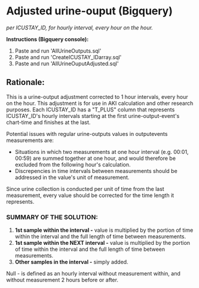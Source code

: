 # Adjusted urine-ouput (Bigquery)
*per ICUSTAY_ID, for hourly interval, every hour on the hour.*

**Instructions (Bigquery console):**
1. Paste and run 'AllUrineOutputs.sql'
2. Paste and run 'CreateICUSTAY_IDarray.sql'
3. Paste and run 'AllUrineOuputAdjusted.sql'

## Rationale:
This is a urine-output adjustment corrected to 1 hour intervals, every hour on the hour.
This adjustment is for use in AKI calculation and other research purposes.
Each ICUSTAY_ID has a "T_PLUS" column that represents ICUSTAY_ID's hourly intervals starting at the first urine-output-event's chart-time and finishes at the last.

Potential issues with regular urine-outputs values in outputevents measurements are:
 * Situations in which two measurements at one hour interval (e.g. 00:01, 00:59) are summed together at one hour, and would therefore be excluded from the following hour's calculation.
 * Discrepencies in time intervals between measurements should be addressed in the value's unit of measurement.

Since urine collection is conducted  per unit of time from the last measurement, every value should be 
corrected for the time length it represents.

### SUMMARY OF THE SOLUTION:
1. **1st sample within the interval -** value is multiplied by the portion of time within the interval and the full length of time between measurements.
2. **1st sample within the NEXT interval  -** value is multiplied by the portion of time within the interval and the full length of time between measurements.
3. **Other samples in the interval -** simply added.

Null - is defined as an hourly interval without measurement within, and without measurement 2 hours before or after.
